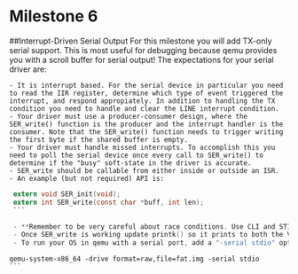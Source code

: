 # Milestone 6

##Interrupt-Driven Serial Output
For this milestone you will add TX-only serial support. This is most useful for debugging because qemu provides you with a scroll buffer for serial output! The expectations for your serial driver are:

    - It is interrupt based. For the serial device in particular you need to read the IIR register, determine which type of event triggered the interrupt, and respond appropiately. In addition to handling the TX condition you need to handle and clear the LINE interrupt condition.
    - Your driver must use a producer-consumer design, where the SER_write() function is the producer and the interrupt handler is the consumer. Note that the SER_write() function needs to trigger writing the first byte if the shared buffer is empty.
    - Your driver must handle missed interrupts. To accomplish this you need to poll the serial device once every call to SER_write() to determine if the "busy" soft-state in the driver is accurate.
    - SER_write should be callable from either inside or outside an ISR.
    - An example (but not required) API is:

   ```C
    extern void SER_init(void);
    extern int SER_write(const char *buff, int len);
    ```

    - **Remember to be very careful about race conditions. Use CLI and STI correctly!**
    - Once SER_write is working update printk() so it prints to both the VGA console and the serial port.
    - To run your OS in qemu with a serial port, add a "-serial stdio" option to the command line:

   ```
    qemu-system-x86_64 -drive format=raw,file=fat.img -serial stdio
    ```


